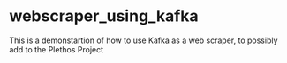 # webscraper_using_kafka
This is a demonstartion of how to use Kafka as a web scraper, to possibly add to the Plethos Project
